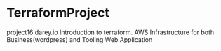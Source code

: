 # TerraformProject
project16 darey.io Introduction to terraform.
AWS Infrastructure for both Business(wordpress) and Tooling Web Application
